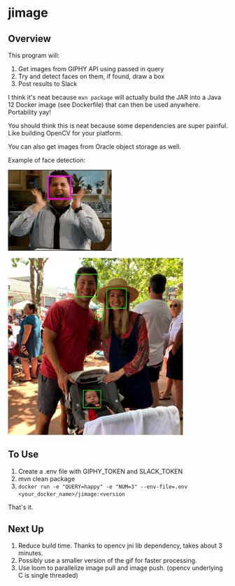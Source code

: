 # jimage

## Overview

This program will: 

1. Get images from GIPHY API using passed in query
2. Try and detect faces on them, if found, draw a box
3. Post results to Slack

I think it's neat because `mvn package` will actually build the JAR into a
Java 12 Docker image (see Dockerfile) that can then be used anywhere. Portability yay!

You should think this is neat because some dependencies are super painful.
Like building OpenCV for your platform. 

You can also get images from Oracle object storage as well.

Example of face detection: 

<img src="https://raw.githubusercontent.com/carimura/jimage/master/result.gif" /> <br />

<img src="https://raw.githubusercontent.com/carimura/jimage/master/result.jpg" width=400/> <br />

## To Use

1. Create a .env file with GIPHY_TOKEN and SLACK_TOKEN
2. mvn clean package
3. `docker run -e "QUERY=happy" -e "NUM=3" --env-file=.env <your_docker_name>/jimage:<version`

That's it. 

## Next Up

1. Reduce build time. Thanks to opencv jni lib dependency, takes about 3
   minutes.
2. Possibly use a smaller version of the gif for faster processing.
3. Use loom to parallelize image pull and image push. (opencv underlying C is
   single threaded)


